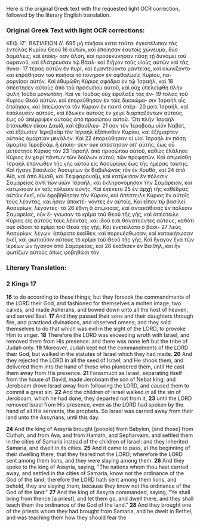 Here is the original Greek text with the requested light OCR correction, followed by the literary English translation.

### Original Greek Text with light OCR corrections:

ΚΕΦ. ΙΖ'. ΒΑΣΙΛΕΙΩΝ Δ'. 695
μὴ ποιῆσαι κατὰ ταῦτα· ἐγκατέλιπον τὰς ἐντολὰς Κυρίου Θεοῦ 16
αὐτῶν, καὶ ἐποίησαν ἑαυτοῖς χώνευμα, δύο δαμάλεις, καὶ ἐποίη-
σαν ἄλση, καὶ προσεκύνησαν πάσῃ τῇ δυνάμει τοῦ οὐρανοῦ, καὶ
ἐλάτρευσαν τῷ Βάαλ· καὶ διῆγον τοὺς υἱοὺς αὐτῶν καὶ τὰς θυγα- 17
τέρας αὐτῶν ἐν πυρί, καὶ ἐμαντεύοντο μαντείας, καὶ οἰωνίζοντο·
καὶ ἐπράθησαν τοῦ ποιῆσαι τὸ πονηρὸν ἐν ὀφθαλμοῖς Κυρίου, πα-
ροργίσαι αὐτόν. Καὶ ἐθυμώθη Κύριος σφόδρα ἐν τῷ Ἰσραήλ, καὶ 18
ἀπέστησεν αὐτοὺς ἀπὸ τοῦ προσώπου αὐτοῦ, καὶ οὐχ ὑπελείφθη
πλὴν φυλὴ Ἰούδα μονωτάτη. Καί γε Ἰούδας οὐχ ἐφύλαξε τὰς ἐν- 19
τολὰς τοῦ Κυρίου Θεοῦ αὐτῶν. καὶ ἐπορεύθησαν ἐν τοῖς δικαιώμα-
σιν Ἰσραὴλ οἷς ἐποίησαν, καὶ ἀπεώσαντο τὸν Κύριον ἐν παντὶ σπέρ- 20
ματι Ἰσραήλ. καὶ ἐσάλευσεν αὐτοὺς, καὶ ἔδωκεν αὐτοὺς ἐν χειρὶ
διαρπαζόντων αὐτοὺς, ἕως οὗ ἀπέρριψεν αὐτοὺς ἀπὸ προσώπου
αὐτοῦ. Ὅτι πλὴν Ἰσραὴλ ἐπάνωθεν οἴκου Δαυίδ, καὶ ἐβασίλευ- 21
σαν τὸν Ἱεροβοὰμ υἱὸν Ναβάτ, καὶ ἐξέωσεν Ἱεροβοὰμ τὸν Ἰσραὴλ
ἐξόπισθεν Κυρίου, καὶ ἐξήμαρτεν αὐτοὺς ἁμαρτίαν μεγάλην. Καὶ 22
ἐπορεύθησαν οἱ υἱοὶ Ἰσραὴλ ἐν πάσῃ ἁμαρτία Ἱεροβοάμ. ἣ ἐποίη-
σεν· οὐκ ἀπέστησαν ἀπ’ αὐτῆς, ἕως οὗ μετέστησε Κύριος τὸν 23
Ἰσραὴλ ἀπὸ προσώπου αὐτοῦ, καθὼς ἐλάλησε Κύριος ἐν χειρὶ
πάντων τῶν δούλων αὐτοῦ, τῶν προφητῶν. Καὶ ἀπῳκίσθη Ἰσραὴλ
ἐπάνωθεν τῆς γῆς αὐτοῦ εἰς Ἀσσυρίους ἕως τῆς ἡμέρας ταύτης.
Καὶ ἤγαγε βασιλεὺς Ἀσσυρίων ἐκ Βαβυλῶνος τὸν ἐκ Χουθά, καὶ 24
ἀπὸ Ἀϊά, καὶ ἀπὸ Αἰμάθ, καὶ Σεφφαρουαΐμ, καὶ κατῴκισαν ἐν
πόλεσιν Σαμαρείας ἀντὶ τῶν υἱῶν Ἰσραήλ, καὶ ἐκληρονόμησαν τὴν
Σαμάρειαν, καὶ κατῴκισαν ἐν ταῖς πόλεσιν αὐτῆς. Καὶ ἐγένετο 25
ἐν ἀρχῇ τῆς καθέδρας αὐτῶν ἐκεῖ, οὐκ ἐφοβήθησαν τὸν Κύριον,
καὶ ἀπέστειλε Κύριος ἐν αὐτοῖς τοὺς λέοντας, καὶ ἦσαν ἀποκτέ-
νοντες ἐν αὐτοῖς. Καὶ εἶπον τῷ βασιλεῖ Ἀσσυρίων, λέγοντες· τὰ 26
ἔθνη ἃ ἀπῴκισας, καὶ ἀντεκάθισας ἐν πόλεσιν Σαμαρείας, οὐκ ἔ-
γνωσαν τὸ κρῖμα τοῦ Θεοῦ τῆς γῆς, καὶ ἀπέστειλε Κύριος εἰς
αὐτοὺς τοὺς λέοντας, καὶ ἰδοὺ εἰσι θανατοῦντες αὐτοὺς, καθότι
οὐκ οἴδασι τὸ κρῖμα τοῦ Θεοῦ τῆς γῆς. Καὶ ἐνετείλατο ὁ βασι- 27
λεὺς Ἀσσυρίων, λέγων· ἀπάρατε ἐκεῖθεν, καὶ πορευέσθωσαν, καὶ
κατοικήτωσαν ἐκεῖ, καὶ φωτιοῦσιν αὐτοὺς τὸ κρῖμα τοῦ Θεοῦ τῆς
γῆς. Καὶ ἤγαγον ἕνα τῶν ἱερέων ὧν ἤγαγον ἀπὸ Σαμαρείας, καὶ 28
ἐκάθισεν ἐν Βαιθήλ, καὶ ἦν φωτίζων αὐτοὺς ὅπως φοβηθῶσι τὸν

### Literary Translation:

### 2 Kings 17

**16** to do according to these things; but they forsook the commandments of the LORD their God, and fashioned for themselves a molten image, two calves, and made Asherahs, and bowed down unto all the host of heaven, and served Baal.
**17** And they passed their sons and their daughters through fire, and practiced divinations, and observed omens; and they sold themselves to do that which was evil in the sight of the LORD, to provoke Him to anger.
**18** Therefore the LORD was exceeding wroth with Israel, and removed them from His presence: and there was none left but the tribe of Judah only.
**19** Moreover, Judah kept not the commandments of the LORD their God, but walked in the statutes of Israel which they had made.
**20** And they rejected the LORD in all the seed of Israel; and He shook them, and delivered them into the hand of those who plundered them, until He cast them away from His presence.
**21** Forasmuch as Israel, separating itself from the house of David, made Jeroboam the son of Nebat king; and Jeroboam drove Israel away from following the LORD, and caused them to commit a great sin.
**22** And the children of Israel walked in all the sin of Jeroboam, which he had done; they departed not from it,
**23** until the LORD removed Israel from His presence, even as the LORD had spoken by the hand of all His servants, the prophets. So Israel was carried away from their land unto the Assyrians, until this day.

**24** And the king of Assyria brought [people] from Babylon, [and those] from Cuthah, and from Ava, and from Hamath, and Sepharvaim, and settled them in the cities of Samaria instead of the children of Israel: and they inherited Samaria, and dwelt in its cities.
**25** And it came to pass, at the beginning of their dwelling there, that they feared not the LORD; wherefore the LORD sent among them lions, and they were slaying among them.
**26** And they spoke to the king of Assyria, saying, "The nations whom thou hast carried away, and settled in the cities of Samaria, know not the ordinance of the God of the land; therefore the LORD hath sent among them lions, and behold, they are slaying them, because they know not the ordinance of the God of the land."
**27** And the king of Assyria commanded, saying, "Ye shall bring from thence [a priest], and let them go, and dwell there, and they shall teach them the ordinance of the God of the land."
**28** And they brought one of the priests whom they had brought from Samaria, and he dwelt in Bethel, and was teaching them how they should fear the